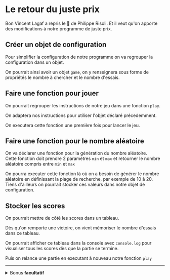 # Le retour du juste prix

 Bon Vincent Lagaf a repris le :microphone: de Philippe Risoli. Et il veut qu'on apporte des modifications à notre programme de juste prix.

 ## Créer un objet de configuration

 Pour simplifier la configuration de notre programme on va regrouper la configuration dans un objet.

 On pourrait ainsi avoir un objet `game`, on y renseignera sous forme de propriétés le nombre à chercher et le nombre d'essais. 

 ## Faire une fonction pour jouer

 On pourrait regrouper les instructions de notre jeu dans une fonction `play`.

 On adaptera nos instructions pour utiliser l'objet déclaré précedemment.

 On executera cette fonction une première fois pour lancer le jeu.

 ## Faire une fonction pour le nombre aléatoire

 On va déclarer une fonction pour la génération du nombre aléatoire.  
 Cette fonction doit prendre 2 paramètres `min` et `max` et retourner le nombre aléatoire compris entre `min` et `max`

 On pourra executer cette fonction là où on a besoin de générer le nombre aléatoire en définissant la plage de recherche, par exemple de 10 à 20. Tiens d'ailleurs on pourrait stocker ces valeurs dans notre objet de configuration.

 ## Stocker les scores

 On pourrait mettre de côté les scores dans un tableau.

 Dès qu'on remporte une victoire, on vient mémoriser le nombre d'essais dans ce tableau.

 On pourrait afficher ce tableau dans la console avec `console.log` pour visualiser tous les scores dès que la partie se termine.

 Puis on relance une partie en executant à nouveau notre fonction `play`

 ---

 <details>
 <summary>
   Bonus <strong>facultatif</strong>
 </summary>

 ## Laisser le choix de rejouer

 On va laisser le choix à l'utilisateur pour rejouer. On va utiliser `confirm` pour ça  
 https://developer.mozilla.org/fr/docs/Web/API/Window/confirm 

 Si l'utilisateur veut rejouer on execute de nouveau `play`, sinon on affiche les scores en console.

 ##  Améliorer l'affichage des scores

 Lorsque l'utilisateur ne souhaite pas rejouer, on va améliorer l'affichage des scores

 Pour cela on pourrait parcourir tout le tableau et afficher un message pour chaque entrée du tableau du style `Partie 1 : 3 essais` puis `Partie 2 : 5 essais` et ainsi de suite.

 </details>